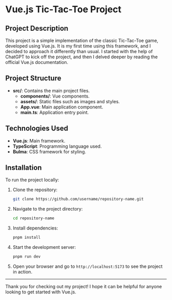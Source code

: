 # Vue.js Tic-Tac-Toe Project

## Project Description

This project is a simple implementation of the classic Tic-Tac-Toe game, developed using Vue.js. It is my first time using this framework, and I decided to approach it differently than usual. I started with the help of ChatGPT to kick off the project, and then I delved deeper by reading the official Vue.js documentation.

## Project Structure

- **src/**: Contains the main project files.
  - **components/**: Vue components.
  - **assets/**: Static files such as images and styles.
  - **App.vue**: Main application component.
  - **main.ts**: Application entry point.

## Technologies Used

- **Vue.js**: Main framework.
- **TypeScript**: Programming language used.
- **Bulma**: CSS framework for styling.

## Installation

To run the project locally:

1. Clone the repository:
   ```bash
   git clone https://github.com/username/repository-name.git
   ```
2. Navigate to the project directory:
   ```bash
   cd repository-name
   ```
3. Install dependencies:
   ```bash
   pnpm install
   ```
4. Start the development server:
   ```bash
   pnpm run dev
   ```
5. Open your browser and go to `http://localhost:5173` to see the project in action.

---

Thank you for checking out my project! I hope it can be helpful for anyone looking to get started with Vue.js.

